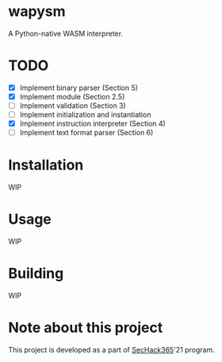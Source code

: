 # wapysm
A Python-native WASM interpreter.

# TODO
- [x] Implement binary parser (Section 5)
- [x] Implement module (Section 2.5)
- [ ] Implement validation (Section 3)
- [ ] Implement initialization and instantiation
- [x] Implement instruction interpreter (Section 4)
- [ ] Implement text format parser (Section 6)

# Installation
WIP

# Usage
WIP

# Building
WIP

# Note about this project
This project is developed as a part of [SecHack365](https://sechack365.nict.go.jp/)'21 program.
